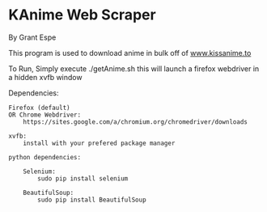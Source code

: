 # KAnime Web Scraper

By Grant Espe

This program is used to download anime in bulk off of www.kissanime.to

To Run, Simply execute ./getAnime.sh
    this will launch a firefox webdriver in a hidden xvfb window

Dependencies:

    Firefox (default)
    OR Chrome Webdriver:
        https://sites.google.com/a/chromium.org/chromedriver/downloads

    xvfb:
        install with your prefered package manager

    python dependencies:
        
        Selenium:
            sudo pip install selenium
        
        BeautifulSoup:
            sudo pip install BeautifulSoup

